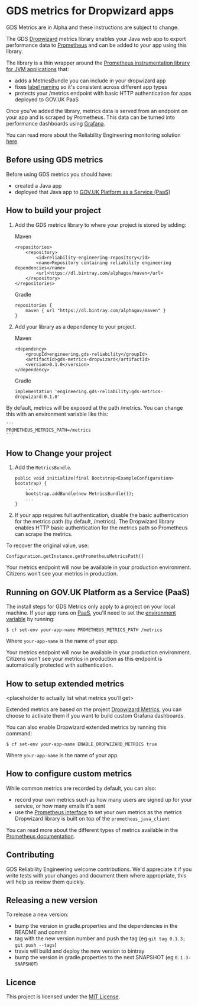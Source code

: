 # GDS metrics for Dropwizard apps

GDS Metrics are in Alpha and these instructions are subject to change.

The GDS [Dropwizard][] metrics library enables your Java web app to export performance data to [Prometheus][] and can be added to your app using this library.

The library is a thin wrapper around the [Prometheus instrumentation library for JVM applications][] that:

* adds a MetricsBundle you can include in your dropwizard app
* fixes [label naming][] so it's consistent across different app types
* protects your /metrics endpoint with basic HTTP authentication for apps deployed to GOV.UK PaaS

Once you’ve added the library, metrics data is served from an endpoint on your app and is scraped by Prometheus. This data can be turned into performance dashboards using [Grafana][].

You can read more about the Reliability Engineering monitoring solution [here][].

## Before using GDS metrics

Before using GDS metrics you should have:

* created a Java app
* deployed that Java app to [GOV.UK Platform as a Service (PaaS)][]

## How to build your project

1. Add the GDS metrics library to where your project is stored by adding:

    Maven
    ```
    <repositories>
        <repository>
            <id>reliability-engineering-repository</id>
            <name>Repository containing reliability engineering dependencies</name>
            <url>https://dl.bintray.com/alphagov/maven</url>
        </repository>
    </repositories>
    ```

    Gradle
    ```
    repositories {
        maven { url "https://dl.bintray.com/alphagov/maven" }
    }
    ```

2. Add your library as a dependency to your project.

    Maven
    ```
    <dependency>
        <groupId>engineering.gds-reliability</groupId>
        <artifactId>gds-metrics-dropwizard</artifactId>
        <version>0.1.0</version>
    </dependency>
    ```

    Gradle
    ```
    implementation 'engineering.gds-reliability:gds-metrics-dropwizard:0.1.0'
    ```

By default, metrics will be exposed at the path /metrics. You can change this with an environment variable like this:

    ```
    PROMETHEUS_METRICS_PATH=/metrics
    ```

## How to Change your project

1. Add the `MetricsBundle`.
    ```
    public void initialize(final Bootstrap<ExampleConfiguration> bootstrap) {
        ...
        bootstrap.addBundle(new MetricsBundle());
        ...
    }
    ```

2. If your app requires full authentication, disable the basic authentication for the metrics path (by default, /metrics). The Dropwizard library enables HTTP basic authentication for the metrics path so Prometheus can scrape the metrics.

To recover the original value, use:

`Configuration.getInstance.getPrometheusMetricsPath()`

Your metrics endpoint will now be available in your production environment. Citizens won’t see your metrics in production.

## Running on GOV.UK Platform as a Service (PaaS)

The install steps for GDS Metrics only apply to a project on your local machine. If your app runs on [PaaS][], you'll need to set the [environment variable][] by running:

```
$ cf set-env your-app-name PROMETHEUS_METRICS_PATH /metrics
```

Where `your-app-name` is the name of your app.

Your metrics endpoint will now be available in your production environment. Citizens won’t see your metrics in production as this endpoint is automatically protected with authentication.

## How to setup extended metrics

<placeholder to actually list what metrics you’ll get>

Extended metrics are based on the project [Dropwizard Metrics][], you can choose to activate them if you want to build custom Grafana dashboards.

You can also enable Dropwizard extended metrics by running this command:

```
$ cf set-env your-app-name ENABLE_DROPWIZARD_METRICS true
```

Where `your-app-name` is the name of your app.

## How to configure custom metrics

While common metrics are recorded by default, you can also:

* record your own metrics such as how many users are signed up for your service, or how many emails it's sent
* use the [Prometheus interface][] to set your own metrics as the metrics Dropwizard library is built on top of the `prometheus_java_client`

You can read more about the different types of metrics available in the [Prometheus documentation][].

## Contributing

GDS Reliability Engineering welcome contributions. We'd appreciate it if you write tests with your changes and document them where appropriate, this will help us review them quickly.

## Releasing a new version

To release a new version:

 - bump the version in gradle.properties and the dependencies in the README
   and commit
 - tag with the new version number and push the tag (eg `git tag 0.1.3; git push --tags`)
 - travis will build and deploy the new version to bintray
 - bump the version in gradle.properties to the next SNAPSHOT (eg `0.1.3-SNAPSHOT`)

## Licence

This project is licensed under the [MIT License][].



[Dropwizard]: http://www.dropwizard.io/
[Prometheus]: https://prometheus.io/
[Grafana]: https://grafana.com/
[here]: https://reliability-engineering.cloudapps.digital/#reliability-engineering
[GOV.UK Platform as a Service (PaaS)]: https://www.cloud.service.gov.uk/
[Gradle]: https://gradle.org/
[Maven]: https://maven.apache.org/
[PaaS]: https://www.cloud.service.gov.uk/
[environment variable]: https://docs.cloud.service.gov.uk/#environment-variables
[Dropwizard Metrics]: http://metrics.dropwizard.io/
[Prometheus interface]: https://github.com/prometheus/client_java#instrumenting
[Prometheus documentation]: https://prometheus.io/docs/concepts/metric_types/
[MIT License]: https://github.com/alphagov/gds_metrics_dropwizard/blob/master/LICENSE
[Prometheus instrumentation library for JVM applications]: https://github.com/prometheus/client_java
[label naming]: https://prometheus.io/docs/practices/naming/#labels
